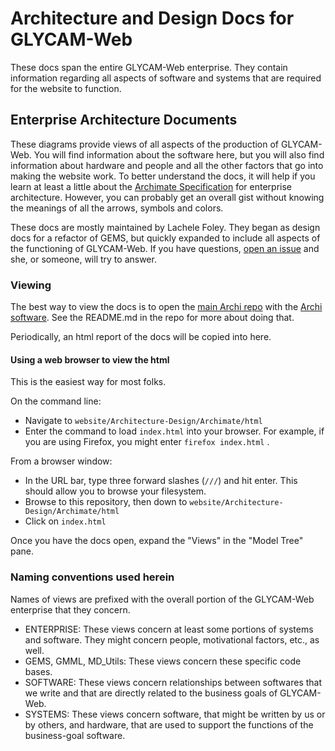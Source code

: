 # Architecture and Design Docs for GLYCAM-Web

These docs span the entire GLYCAM-Web enterprise.  They contain information regarding all aspects of software and systems that are required for the website to function.

## Enterprise Architecture Documents

These diagrams provide views of all aspects of the production of GLYCAM-Web.  You will find information about the software here, but you will also find information about hardware and people and all the other factors that go into making the website work.   To better understand the docs, it will help if you learn at least a little about the [Archimate Specification](https://pubs.opengroup.org/architecture/archimate32-doc/) for enterprise architecture.   However, you can probably get an overall gist without knowing the meanings of all the arrows, symbols and colors.

These docs are mostly maintained by Lachele Foley.  They began as design docs for a refactor of GEMS, but quickly expanded to include all aspects of the functioning of GLYCAM-Web.  If you have questions, [open an issue](https://github.com/GLYCAM-Web/website/issues) and she, or someone, will try to answer.   

### Viewing

The best way to view the docs is to open the [main Archi repo](https://github.com/GLYCAM-Web/coArchi-GLYCAM-Web) with the [Archi software](https://www.archimatetool.com/).  See the README.md in the repo for more about doing that.

Periodically, an html report of the docs will be copied into here.

#### Using a web browser to view the html

This is the easiest way for most folks.  

On the command line:
- Navigate to `website/Architecture-Design/Archimate/html`
- Enter the command to load `index.html` into your browser.  For example, if you are using Firefox, you might enter `firefox index.html` .

From a browser window:
- In the URL bar, type three forward slashes (`///`) and hit enter.  This should allow  you to browse your filesystem.
- Browse to this repository, then down to  `website/Architecture-Design/Archimate/html`
- Click on `index.html`

Once you have the docs open, expand the "Views" in the "Model Tree" pane.

### Naming conventions used herein

Names of views are prefixed with the overall portion of the GLYCAM-Web enterprise that they concern.

- ENTERPRISE:  These views concern at least some portions of systems and software.  They might concern people, motivational factors, etc., as well.
- GEMS, GMML, MD_Utils:  These views concern these specific code bases.
- SOFTWARE: These views concern relationships between softwares that we write and that are directly related to the business goals of GLYCAM-Web. 
- SYSTEMS: These views concern software, that might be written by us or by others, and hardware, that are used to support the functions of the business-goal software.
